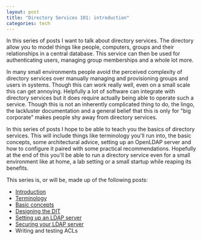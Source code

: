 ```yaml
---
layout: post
title: "Directory Services 101: introduction"
categories: tech
---
```


In this series of posts I want to talk about directory services. The
directory allow you to model things like people, computers, groups and their
relationships in a central database. This service can then be used for
authenticating users, managing group memberships and a whole lot more.

In many small environments people avoid the perceived complexity of directory
services over manually managing and provisioning groups and users in systems.
Though this can work really well, even on a small scale this can get annoying.
Helpfully a lot of software can integrate with directory services but it does
require actually being able to operate such a service. Though this is not
an inherently complicated thing to do, the lingo, the lackluster documentation
and a general belief that this is only for "big corporate" makes people shy
away from directory services.

In this series of posts I hope to be able to teach you the basics of
directory services. This will include things like terminology you'll run into,
the basic concepts, some architectural advice, setting up an OpenLDAP server
and how to configure it paired with some practical recommendations. Hopefully
at the end of this you'll be able to run a directory service even for a small
environment like at home, a lab setting or a small startup while reaping its
benefits.

This series is, or will be, made up of the following posts:

* [Introduction](/2017/07/02/ldap-terminology.html)
* [Terminology](/2017/07/02/ldap-terminology.html)
* [Basic concepts](/2017/08/26/ldap-basics.html)
* [Designing the DIT](/2018/10/26/ldap-designing-dit)
* [Setting up an LDAP server](/2018/10/27/ldap-server-setup)
* [Securing your LDAP server](/2018/10/27/ldap-secure)
* Writing and testing ACLs
